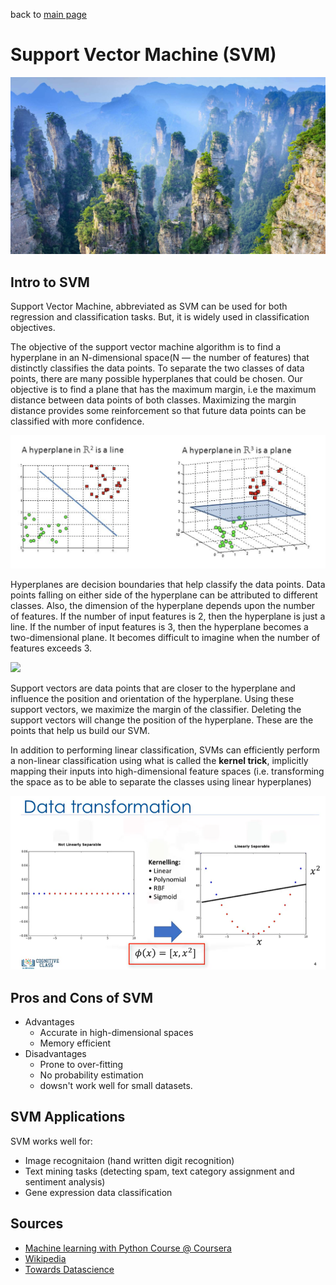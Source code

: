 back to [main page](main.md)

# Support Vector Machine (SVM)
![](images/svm_header.jpg?raw=true)

## Intro to SVM
Support Vector Machine, abbreviated as SVM can be used for both regression and classification tasks. But, it is widely used in classification objectives. 

The objective of the support vector machine algorithm is to find a hyperplane in an N-dimensional space(N — the number of features) that distinctly classifies the data points. To separate the two classes of data points, there are many possible hyperplanes that could be chosen. Our objective is to find a plane that has the maximum margin, i.e the maximum distance between data points of both classes. Maximizing the margin distance provides some reinforcement so that future data points can be classified with more confidence.

![](images/svm_hyperplanes.png?raw=true)

Hyperplanes are decision boundaries that help classify the data points. Data points falling on either side of the hyperplane can be attributed to different classes. Also, the dimension of the hyperplane depends upon the number of features. If the number of input features is 2, then the hyperplane is just a line. If the number of input features is 3, then the hyperplane becomes a two-dimensional plane. It becomes difficult to imagine when the number of features exceeds 3.

![](images/svm_support_vectors.png?raw=true)

Support vectors are data points that are closer to the hyperplane and influence the position and orientation of the hyperplane. Using these support vectors, we maximize the margin of the classifier. Deleting the support vectors will change the position of the hyperplane. These are the points that help us build our SVM.

In addition to performing linear classification, SVMs can efficiently perform a non-linear classification using what is called the **kernel trick**, implicitly mapping their inputs into high-dimensional feature spaces (i.e. transforming the space as to be able to separate the classes using linear hyperplanes)

![](images/svm_kerneling.png?raw=true)


## Pros and Cons of SVM

- Advantages
  - Accurate in high-dimensional spaces
  - Memory efficient
- Disadvantages
  - Prone to over-fitting
  - No probability estimation
  - dowsn't work well for small datasets.

## SVM Applications

SVM works well for:
- Image recognitaion (hand written digit recognition)
- Text mining tasks (detecting spam, text category assignment and sentiment analysis)
- Gene expression data classification


## Sources
- [Machine learning with Python Course @ Coursera](https://www.coursera.org/learn/machine-learning-with-python)
- [Wikipedia](https://en.wikipedia.org/wiki/Support-vector_machine)
- [Towards Datascience](https://towardsdatascience.com/support-vector-machine-introduction-to-machine-learning-algorithms-934a444fca47)